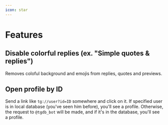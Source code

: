 ```yaml
---
icon: star
---
```


# Features

## Disable colorful replies (ex. "Simple quotes & replies")

Removes coloful background and emojis from replies, quotes and previews.

## Open profile by ID

Send a link like `tg://user?id=ID` somewhere and click on it. If specified user is in local database (you've seen him before), you'll see a profile. Otherwise, the request to `@tgdb_bot` will be made, and if it's in the database, you'll see a profile.
